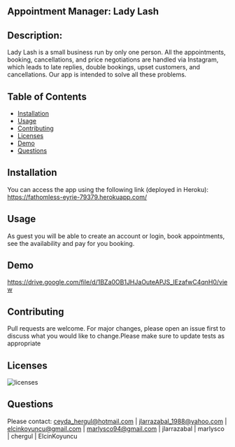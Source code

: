  ## Appointment Manager: Lady Lash

 ## Description:
 Lady Lash is a small business run by only one person. All the appointments, booking, cancellations, and price negotiations are handled via Instagram, which leads to late replies, double bookings, upset customers, and cancellations. Our app is intended to solve all these problems.

 ## Table of Contents
- [Installation](#Installation)
- [Usage](#Usage) 
- [Contributing](#Contributing)
- [Licenses](#Licenses)
- [Demo](#Demo)
- [Questions](#Questions)

 ## Installation
 You can access the app using the following link (deployed in Heroku):
 https://fathomless-eyrie-79379.herokuapp.com/

 ## Usage
 As guest you will be able to create an account or login, book appointments, see the availability and pay for you booking.

 ## Demo
 https://drive.google.com/file/d/1BZa0OB1JHJaOuteAPJS_IEzafwC4qnH0/view
 
 ## Contributing
 Pull requests are welcome. For major changes, please open an issue first to discuss what you would like to change.Please make sure to update tests as appropriate

 ## Licenses
 ![licenses](https://img.shields.io/badge/License-MIT-green.svg "License Badge")

 ## Questions
 Please contact:
 ceyda_hergul@hotmail.com | jlarrazabal_1988@yahoo.com | elcinkoyuncu@gmail.com | marlysco94@gmail.com | jlarrazabal | marlysco | chergul | ElcinKoyuncu 
 